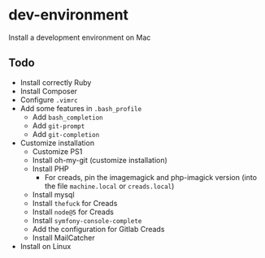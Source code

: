 # dev-environment
Install a development environment on Mac

## Todo

- Install correctly Ruby
- Install Composer
- Configure `.vimrc`
- Add some features in `.bash_profile`
    - Add `bash_completion`
    - Add `git-prompt`
    - Add `git-completion`
- Customize installation
    - Customize PS1
    - Install oh-my-git (customize installation)
    - Install PHP
        - For creads, pin the imagemagick and php-imagick version (into the file `machine.local` or `creads.local`)
    - Install mysql
    - Install `thefuck` for Creads
    - Install `node@5` for Creads
    - Install `symfony-console-complete`
    - Add the configuration for Gitlab Creads
    - Install MailCatcher
- Install on Linux